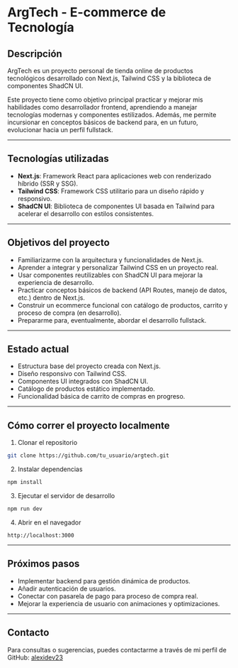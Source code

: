 
# ArgTech - E-commerce de Tecnología

## Descripción

ArgTech es un proyecto personal de tienda online de productos tecnológicos desarrollado con Next.js, Tailwind CSS y la biblioteca de componentes ShadCN UI.  

Este proyecto tiene como objetivo principal practicar y mejorar mis habilidades como desarrollador frontend, aprendiendo a manejar tecnologías modernas y componentes estilizados. Además, me permite incursionar en conceptos básicos de backend para, en un futuro, evolucionar hacia un perfil fullstack.

---

## Tecnologías utilizadas

- **Next.js**: Framework React para aplicaciones web con renderizado híbrido (SSR y SSG).  
- **Tailwind CSS**: Framework CSS utilitario para un diseño rápido y responsivo.  
- **ShadCN UI**: Biblioteca de componentes UI basada en Tailwind para acelerar el desarrollo con estilos consistentes.

---

## Objetivos del proyecto

- Familiarizarme con la arquitectura y funcionalidades de Next.js.  
- Aprender a integrar y personalizar Tailwind CSS en un proyecto real.  
- Usar componentes reutilizables con ShadCN UI para mejorar la experiencia de desarrollo.  
- Practicar conceptos básicos de backend (API Routes, manejo de datos, etc.) dentro de Next.js.  
- Construir un ecommerce funcional con catálogo de productos, carrito y proceso de compra (en desarrollo).  
- Prepararme para, eventualmente, abordar el desarrollo fullstack.

---

## Estado actual

- Estructura base del proyecto creada con Next.js.  
- Diseño responsivo con Tailwind CSS.  
- Componentes UI integrados con ShadCN UI.  
- Catálogo de productos estático implementado.  
- Funcionalidad básica de carrito de compras en progreso.  

---

## Cómo correr el proyecto localmente

1. Clonar el repositorio  
```bash
git clone https://github.com/tu_usuario/argtech.git
```  
2. Instalar dependencias  
```bash
npm install
```  
3. Ejecutar el servidor de desarrollo  
```bash
npm run dev
```  
4. Abrir en el navegador  
```
http://localhost:3000
```

---

## Próximos pasos

- Implementar backend para gestión dinámica de productos.  
- Añadir autenticación de usuarios.  
- Conectar con pasarela de pago para proceso de compra real.  
- Mejorar la experiencia de usuario con animaciones y optimizaciones.  

---

## Contacto

Para consultas o sugerencias, puedes contactarme a través de mi perfil de GitHub: [alexidev23](https://github.com/alexidev23)
